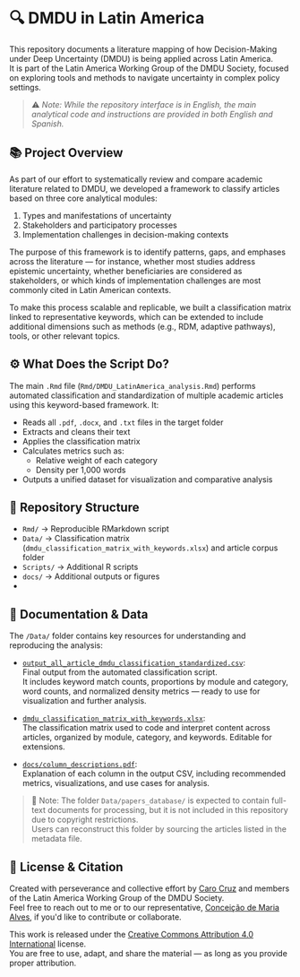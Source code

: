 # 🔍 DMDU in Latin America

This repository documents a literature mapping of how Decision-Making under Deep Uncertainty (DMDU) is being applied across Latin America.  
It is part of the Latin America Working Group of the DMDU Society, focused on exploring tools and methods to navigate uncertainty in complex policy settings.

> ⚠️ *Note: While the repository interface is in English, the main analytical code and instructions are provided in both English and Spanish.*

## 📚 Project Overview

As part of our effort to systematically review and compare academic literature related to DMDU, we developed a framework to classify articles based on three core analytical modules:

1. Types and manifestations of uncertainty  
2. Stakeholders and participatory processes  
3. Implementation challenges in decision-making contexts  

The purpose of this framework is to identify patterns, gaps, and emphases across the literature — for instance, whether most studies address epistemic uncertainty, whether beneficiaries are considered as stakeholders, or which kinds of implementation challenges are most commonly cited in Latin American contexts.

To make this process scalable and replicable, we built a classification matrix linked to representative keywords, which can be extended to include additional dimensions such as methods (e.g., RDM, adaptive pathways), tools, or other relevant topics.

## ⚙️ What Does the Script Do?

The main `.Rmd` file (`Rmd/DMDU_LatinAmerica_analysis.Rmd`) performs automated classification and standardization of multiple academic articles using this keyword-based framework. It:

- Reads all `.pdf`, `.docx`, and `.txt` files in the target folder  
- Extracts and cleans their text  
- Applies the classification matrix  
- Calculates metrics such as:
  - Relative weight of each category  
  - Density per 1,000 words  
- Outputs a unified dataset for visualization and comparative analysis

## 📁 Repository Structure

- `Rmd/` → Reproducible RMarkdown script  
- `Data/` → Classification matrix (`dmdu_classification_matrix_with_keywords.xlsx`) and article corpus folder  
- `Scripts/` → Additional R scripts  
- `docs/` → Additional outputs or figures
- 
## 📄 Documentation & Data

The `/Data/` folder contains key resources for understanding and reproducing the analysis:

- [`output_all_article_dmdu_classification_standardized.csv`](Data/output_all_article_dmdu_classification_standardized.csv):  
  Final output from the automated classification script.  
  It includes keyword match counts, proportions by module and category, word counts, and normalized density metrics — ready to use for visualization and further analysis.

- [`dmdu_classification_matrix_with_keywords.xlsx`](Data/dmdu_classification_matrix_with_keywords.xlsx):  
  The classification matrix used to code and interpret content across articles, organized by module, category, and keywords. Editable for extensions.

- [`docs/column_descriptions.pdf`](docs/column_descriptions.pdf):  
  Explanation of each column in the output CSV, including recommended metrics, visualizations, and use cases for analysis.

> 📁 Note: The folder `Data/papers_database/` is expected to contain full-text documents for processing, but it is not included in this repository due to copyright restrictions.  
> Users can reconstruct this folder by sourcing the articles listed in the metadata file.

## 📝 License & Citation
Created with perseverance and collective effort by [Caro Cruz](https://github.com/Caro-rawr) and members of the Latin America Working Group of the DMDU Society.  
Feel free to reach out to me or to our representative, [Conceição de Maria Alves](cmaalves@gmail.com), if you'd like to contribute or collaborate.

This work is released under the [Creative Commons Attribution 4.0 International](https://creativecommons.org/licenses/by/4.0/) license.  
You are free to use, adapt, and share the material — as long as you provide proper attribution.

